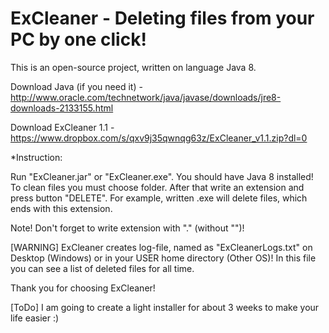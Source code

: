 # ExCleaner - Deleting files from your PC by one click!
This is an open-source project, written on language Java 8.

Download Java (if you need it) - http://www.oracle.com/technetwork/java/javase/downloads/jre8-downloads-2133155.html

Download ExCleaner 1.1 - https://www.dropbox.com/s/qxv9j35qwnqg63z/ExCleaner_v1.1.zip?dl=0

*Instruction:

Run "ExCleaner.jar" or "ExCleaner.exe".
You should have Java 8 installed!
To clean files you must choose folder. 
After that write an extension and press button "DELETE".
For example, written .exe will delete files, which ends with this extension.

Note! Don't forget to write extension with "." (without "")!

[WARNING] ExCleaner creates log-file, named as "ExCleanerLogs.txt" on Desktop (Windows) or in your USER home directory (Other OS)!
In this file you can see a list of deleted files for all time.

Thank you for choosing ExCleaner!

[ToDo] I am going to create a light installer for about 3 weeks to make your life easier :)
